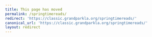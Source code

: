 ```yaml
---
title: This page has moved
permalink: /springtimereads/
redirect: 'https://classic.grandparkla.org/springtimereads/'
canonical_url: 'https://classic.grandparkla.org/springtimereads/'
layout: redirect
---
```

